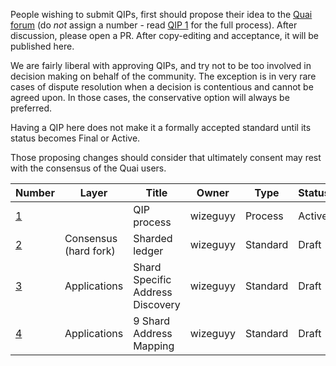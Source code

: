 People wishing to submit QIPs, first should propose their idea to the [Quai forum](https://forum.qu.ai) (do *not* assign a number - read [QIP 1](qip-0001.md) for the full process). After discussion, please open a PR. After copy-editing and acceptance, it will be published here.

We are fairly liberal with approving QIPs, and try not to be too involved in decision making on behalf of the community. The exception is in very rare cases of dispute resolution when a decision is contentious and cannot be agreed upon. In those cases, the conservative option will always be preferred.

Having a QIP here does not make it a formally accepted standard until its status becomes Final or Active.

Those proposing changes should consider that ultimately consent may rest with the consensus of the Quai users.

| Number | Layer                | Title                           | Owner    | Type    | Status |
|--------|----------------------|---------------------------------|----------|---------|--------|
| [1](qip-0001.md)       |                      | QIP process                      | wizeguyy | Process | Active |
| [2](qip-0002.md)       | Consensus (hard fork) | Sharded ledger                   | wizeguyy | Standard| Draft  |
| [3](qip-0003.md)       | Applications          | Shard Specific Address Discovery | wizeguyy | Standard| Draft  |
| [4](qip-0004.md)       | Applications          | 9 Shard Address Mapping          | wizeguyy | Standard| Draft  |

<!-- IMPORTANT!  See the instructions at the top of this page, do NOT JUST add QIPs here! -->
